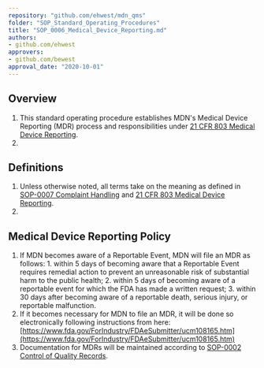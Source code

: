```yaml
---
repository: "github.com/ehwest/mdn_qms"
folder: "SOP_Standard_Operating_Procedures"
title: "SOP_0006_Medical_Device_Reporting.md"
authors:
- github.com/ehwest
approvers:
- github.com/bewest
approval_date: "2020-10-01"
---
```


## Overview

  1. This standard operating procedure establishes MDN&#39;s Medical Device Reporting (MDR) process and responsibilities under [21 CFR 803 Medical Device Reporting](https://www.accessdata.fda.gov/scripts/cdrh/cfdocs/cfcfr/CFRSearch.cfm?CFRPart=803).
2.
## Definitions

  1. Unless otherwise noted, all terms take on the meaning as defined in [SOP-0007 Complaint Handling](https://docs.google.com/document/d/1DcWocJumuyz08Apx0MkE6aZD6Zh0Hq9PdXOACBLskZU/edit) and [21 CFR 803 Medical Device Reporting](https://www.accessdata.fda.gov/scripts/cdrh/cfdocs/cfcfr/CFRSearch.cfm?CFRPart=803).
3.
## Medical Device Reporting Policy

  1. If MDN becomes aware of a Reportable Event, MDN will file an MDR as follows:
    1. within 5 days of becoming aware that a Reportable Event requires remedial action to prevent an unreasonable risk of substantial harm to the public health;
    2. within 5 days of becoming aware of a reportable event for which the FDA has made a written request;
    3. within 30 days after becoming aware of a reportable death, serious injury, or reportable malfunction.
  2. If it becomes necessary for MDN to file an MDR, it will be done so electronically following instructions from here: [https://www.fda.gov/ForIndustry/FDAeSubmitter/ucm108165.htm](https://www.fda.gov/ForIndustry/FDAeSubmitter/ucm108165.htm)
  3. Documentation for MDRs will be maintained according to [SOP-0002 Control of Quality Records](https://docs.google.com/document/d/11CaVJcIHQPp6gvABqF2QZAErC3ewIbw1SPJO8AEm7Y0/edit).
  
